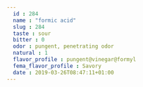 ```yaml
---
  id : 284
  name : "formic acid"
  slug : 284
  taste : sour
  bitter : 0
  odor : pungent, penetrating odor
  natural : 1
  flavor_profile : pungent@vinegar@formyl
  fema_flavor_profile : Savory
  date : 2019-03-26T08:47:11+01:00
---
```



